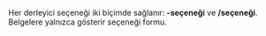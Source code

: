
Her derleyici seçeneği iki biçimde sağlanır: **-seçeneği** ve **/seçeneği**. Belgelere yalnızca gösterir seçeneği formu. 
